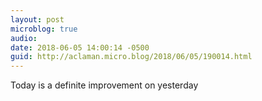 ```yaml
---
layout: post
microblog: true
audio: 
date: 2018-06-05 14:00:14 -0500
guid: http://aclaman.micro.blog/2018/06/05/190014.html
---
```

Today is a definite improvement on yesterday
